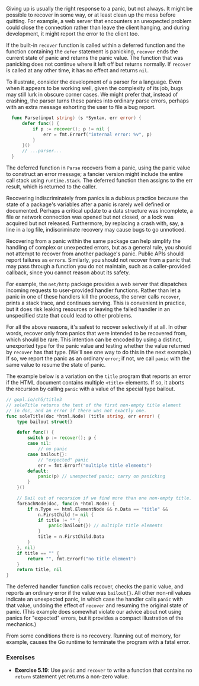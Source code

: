 Giving up is usually the right response to a panic, but not always. It might be possible to recover in some way, or at least clean up the mess before quitting. For example, a web server that encounters an unexpected problem could close the connection rather than leave the client hanging, and during development, it might report the error to the client too.

If the built-in `recover` function is called within a deferred function and the function containing the `defer` statement is panicking, `recover` ends the current state of panic and returns the panic value. The function that was panicking does not continue where it left off but returns normally. If `recover` is called at any other time, it has no effect and returns `nil`.

To illustrate, consider the development of a parser for a language. Even when it appears to be working well, given the complexity of its job, bugs may still lurk in obscure corner cases. We might prefer that, instead of crashing, the parser turns these panics into ordinary parse errors, perhaps with an extra message exhorting the user to file a bug report.
```go
  func Parse(input string) (s *Syntax, err error) {
      defer func() {
          if p := recover(); p != nil {
              err = fmt.Errorf("internal error: %v", p)
          }
      }()
      // ...parser...
  } 
```
The deferred function in `Parse` recovers from a panic, using the panic value to construct an error message; a fancier version might include the entire call stack using `runtime.Stack`. The deferred function then assigns to the err result, which is returned to the caller.

Recovering indiscriminately from panics is a dubious practice because the state of a package's variables after a panic is rarely well defined or documented. Perhaps a critical update to a data structure was incomplete, a file or network connection was opened but not closed, or a lock was acquired but not released. Furthermore, by replacing a crash with, say, a line in a log file, indiscriminate recovery may cause bugs to go unnoticed.

Recovering from a panic within the same package can help simplify the handling of complex or unexpected errors, but as a general rule, you should not attempt to recover from another package's panic. Public APIs should report failures as `error`s. Similarly, you should not recover from a panic that may pass through a function you do not maintain, such as a caller-provided callback, since you cannot reason about its safety.

For example, the `net/http` package provides a web server that dispatches incoming requests to user-provided handler functions. Rather than let a panic in one of these handlers kill the process, the server calls `recover`, prints a stack trace, and continues serving. This is convenient in practice, but it does risk leaking resources or leaving the failed handler in an unspecified state that could lead to other problems.

For all the above reasons, it's safest to recover selectively if at all. In other words, recover only from panics that were intended to be recovered from, which should be rare. This intention can be encoded by using a distinct, unexported type for the panic value and testing whether the value returned by `recover` has that type. (We'll see one way to do this in the next example.) If so, we report the panic as an ordinary `error`; if not, we call `panic` with the same value to resume the state of panic.

The example below is a variation on the `title` program that reports an error if the HTML document contains multiple `<title>` elements. If so, it aborts the recursion by calling `panic` with a value of the special type bailout.
```go
// gopl.io/ch5/title3
// soleTitle returns the text of the first non-empty title element
// in doc, and an error if there was not exactly one.
func soleTitle(doc *html.Node) (title string, err error) {
	type bailout struct{}

	defer func() {
		switch p := recover(); p {
		case nil:
			// no panic
		case bailout{}:
			// "expected" panic
			err = fmt.Errorf("multiple title elements")
		default:
			panic(p) // unexpected panic; carry on panicking
		}
	}()

	// Bail out of recursion if we find more than one non-empty title.
	forEachNode(doc, func(n *html.Node) {
		if n.Type == html.ElementNode && n.Data == "title" &&
			n.FirstChild != nil {
			if title != "" {
				panic(bailout{}) // multiple title elements
			}
			title = n.FirstChild.Data
		}
	}, nil)
	if title == "" {
		return "", fmt.Errorf("no title element")
	}
	return title, nil
}
```
The deferred handler function calls recover, checks the panic value, and reports an ordinary error if the value was `bailout{}`. All other non-nil values indicate an unexpected panic, in which case the handler calls `panic` with that value, undoing the effect of `recover` and resuming the original state of panic. (This example does somewhat violate our advice about not using panics for "expected" errors, but it provides a compact illustration of the mechanics.)

From some conditions there is no recovery. Running out of memory, for example, causes the Go runtime to terminate the program with a fatal error.

### Exercises
- **Exercise 5.19**: Use `panic` and `recover` to write a function that contains no `return` statement yet returns a non-zero value.
